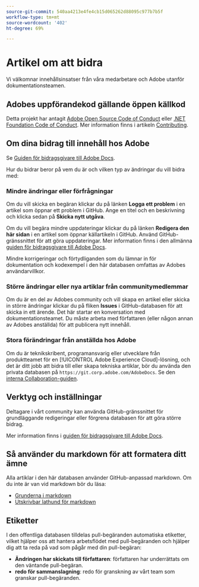 ```yaml
---
source-git-commit: 540aa4213e4fe4cb15d065262d88095c977b7b5f
workflow-type: tm+mt
source-wordcount: '402'
ht-degree: 69%

---
```

# Artikel om att bidra

Vi välkomnar innehållsinsatser från våra medarbetare och Adobe utanför dokumentationsteamen.

## Adobes uppförandekod gällande öppen källkod

Detta projekt har antagit [Adobe Open Source Code of Conduct](code-of-conduct.md) eller [.NET Foundation Code of Conduct](https://dotnetfoundation.org/code-of-conduct). Mer information finns i artikeln [Contributing](contributing.md).

## Om dina bidrag till innehåll hos Adobe

Se [Guiden för bidragsgivare till Adobe Docs](https://docs.adobe.com/help/en/contributor/contributor-guide/introduction.html).

Hur du bidrar beror på vem du är och vilken typ av ändringar du vill bidra med:

### Mindre ändringar eller förfrågningar

Om du vill skicka en begäran klickar du på länken **Logga ett problem** i en artikel som öppnar ett problem i GitHub. Ange en titel och en beskrivning och klicka sedan på **Skicka nytt utgåva**.

Om du vill begära mindre uppdateringar klickar du på länken **Redigera den här sidan** i en artikel som öppnar källartikeln i GitHub. Använd GitHub-gränssnittet för att göra uppdateringar. Mer information finns i den allmänna [guiden för bidragsgivare till Adobe Docs](https://docs.adobe.com/help/en/contributor/contributor-guide/introduction.html).

Mindre korrigeringar och förtydliganden som du lämnar in för dokumentation och kodexempel i den här databasen omfattas av Adobes användarvillkor.

### Större ändringar eller nya artiklar från communitymedlemmar

Om du är en del av Adobes community och vill skapa en artikel eller skicka in större ändringar klickar du på fliken **Issues** i GitHub-databasen för att skicka in ett ärende. Det här startar en konversation med dokumentationsteamet. Du måste arbeta med författaren (eller någon annan av Adobes anställda) för att publicera nytt innehåll.

<!--
If you submit a pull request with significant changes to documentation and code examples, you'll see a message in the pull request asking you to submit an online contribution license agreement (CLA). You must complete the online form before we can review your pull request.
-->

### Stora förändringar från anställda hos Adobe

Om du är teknikskribent, programansvarig eller utvecklare från produktteamet för en [!UICONTROL Adobe Experience Cloud]-lösning, och det är ditt jobb att bidra till eller skapa tekniska artiklar, bör du använda den privata databasen på `https://git.corp.adobe.com/AdobeDocs`. Se den [interna Collaboration-guiden](https://experienceleague.adobe.com/docs/collaborative-doc-instructions/collaboration-guide/home.html).

<!--Employees from other parts of the Adobe world should use the public repo for minor updates.-->

## Verktyg och inställningar

Deltagare i vårt community kan använda GitHub-gränssnittet för grundläggande redigeringar eller förgrena databasen för att göra större bidrag.

Mer information finns i [guiden för bidragsgivare till Adobe Docs](https://docs.adobe.com/help/en/contributor/contributor-guide/introduction.html).

## Så använder du markdown för att formatera ditt ämne

Alla artiklar i den här databasen använder GitHub-anpassad markdown. Om du inte är van vid markdown bör du läsa:

* [Grunderna i markdown](https://help.github.com/articles/getting-started-with-writing-and-formatting-on-github/)
* [Utskrivbar lathund för markdown](https://guides.github.com/pdfs/markdown-cheatsheet-online.pdf)

## Etiketter

I den offentliga databasen tilldelas pull-begäranden automatiska etiketter, vilket hjälper oss att hantera arbetsflödet med pull-begäranden och hjälper dig att ta reda på vad som pågår med din pull-begäran:

* **Ändringen har skickats till författaren**: författaren har underrättats om den väntande pull-begäran.
* **redo för sammanslagning**: redo för granskning av vårt team som granskar pull-begäranden.
